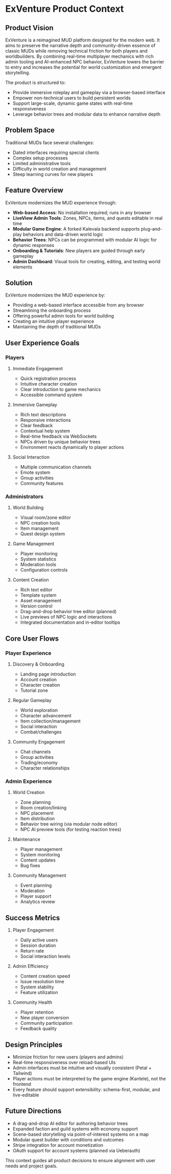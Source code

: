 # ExVenture Product Context

## Product Vision

ExVenture is a reimagined MUD platform designed for the modern web. It aims to preserve the narrative depth and community-driven essence of classic MUDs while removing technical friction for both players and worldbuilders. By combining real-time multiplayer mechanics with rich admin tooling and AI-enhanced NPC behavior, ExVenture lowers the barrier to entry and increases the potential for world customization and emergent storytelling.

The product is structured to:
- Provide immersive roleplay and gameplay via a browser-based interface
- Empower non-technical users to build persistent worlds
- Support large-scale, dynamic game states with real-time responsiveness
- Leverage behavior trees and modular data to enhance narrative depth

## Problem Space
Traditional MUDs face several challenges:
- Dated interfaces requiring special clients
- Complex setup processes
- Limited administrative tools
- Difficulty in world creation and management
- Steep learning curves for new players

## Feature Overview

ExVenture modernizes the MUD experience through:

- **Web-based Access**: No installation required; runs in any browser
- **LiveView Admin Tools**: Zones, NPCs, items, and quests editable in real time
- **Modular Game Engine**: A forked Kalevala backend supports plug-and-play behaviors and data-driven world logic
- **Behavior Trees**: NPCs can be programmed with modular AI logic for dynamic responses
- **Onboarding & Tutorials**: New players are guided through early gameplay
- **Admin Dashboard**: Visual tools for creating, editing, and testing world elements

## Solution
ExVenture modernizes the MUD experience by:
- Providing a web-based interface accessible from any browser
- Streamlining the onboarding process
- Offering powerful admin tools for world building
- Creating an intuitive player experience
- Maintaining the depth of traditional MUDs

## User Experience Goals

### Players
1. Immediate Engagement
   - Quick registration process
   - Intuitive character creation
   - Clear introduction to game mechanics
   - Accessible command system

2. Immersive Gameplay
   - Rich text descriptions
   - Responsive interactions
   - Clear feedback
   - Contextual help system
   - Real-time feedback via WebSockets
   - NPCs driven by unique behavior trees
   - Environment reacts dynamically to player actions

3. Social Interaction
   - Multiple communication channels
   - Emote system
   - Group activities
   - Community features

### Administrators
1. World Building
   - Visual room/zone editor
   - NPC creation tools
   - Item management
   - Quest design system

2. Game Management
   - Player monitoring
   - System statistics
   - Moderation tools
   - Configuration controls

3. Content Creation
   - Rich text editor
   - Template system
   - Asset management
   - Version control
   - Drag-and-drop behavior tree editor (planned)
   - Live previews of NPC logic and interactions
   - Integrated documentation and in-editor tooltips

## Core User Flows

### Player Experience
1. Discovery & Onboarding
   - Landing page introduction
   - Account creation
   - Character creation
   - Tutorial zone

2. Regular Gameplay
   - World exploration
   - Character advancement
   - Item collection/management
   - Social interaction
   - Combat/challenges

3. Community Engagement
   - Chat channels
   - Group activities
   - Trading/economy
   - Character relationships

### Admin Experience
1. World Creation
   - Zone planning
   - Room creation/linking
   - NPC placement
   - Item distribution
   - Behavior tree wiring (via modular node editor)
   - NPC AI preview tools (for testing reaction trees)

2. Maintenance
   - Player management
   - System monitoring
   - Content updates
   - Bug fixes

3. Community Management
   - Event planning
   - Moderation
   - Player support
   - Analytics review

## Success Metrics
1. Player Engagement
   - Daily active users
   - Session duration
   - Return rate
   - Social interaction levels

2. Admin Efficiency
   - Content creation speed
   - Issue resolution time
   - System stability
   - Feature utilization

3. Community Health
   - Player retention
   - New player conversion
   - Community participation
   - Feedback quality

## Design Principles

- Minimize friction for new users (players and admins)
- Real-time responsiveness over reload-based UIs
- Admin interfaces must be intuitive and visually consistent (Petal + Tailwind)
- Player actions must be interpreted by the game engine (Kantele), not the frontend
- Every feature should support extensibility: schema-first, modular, and live-editable

## Future Directions

- A drag-and-drop AI editor for authoring behavior trees
- Expanded faction and guild systems with economy support
- Scene-based storytelling via point-of-interest systems on a map
- Modular quest builder with conditions and outcomes
- Stripe integration for account monetization
- OAuth support for account systems (planned via Ueberauth)



This context guides all product decisions to ensure alignment with user needs and project goals.
